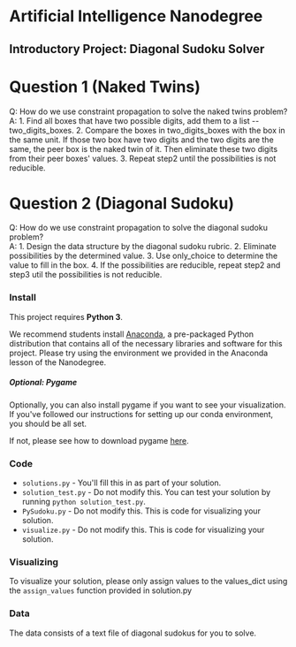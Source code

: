 # Artificial Intelligence Nanodegree
## Introductory Project: Diagonal Sudoku Solver

# Question 1 (Naked Twins)
Q: How do we use constraint propagation to solve the naked twins problem?  
A:
    1. Find all boxes that have two possible digits, add them to a list -- two_digits_boxes.
    2. Compare the boxes in two_digits_boxes with the box in the same unit. If those two box have two digits and the two digits are the same, the peer box is the naked twin of it. Then eliminate these two digits from their peer boxes' values.
    3. Repeat step2 until the possibilities is not reducible.


# Question 2 (Diagonal Sudoku)
Q: How do we use constraint propagation to solve the diagonal sudoku problem?  
A:
    1. Design the data structure by the diagonal sudoku rubric.
    2. Eliminate possibilities by the determined value.
    3. Use only_choice to determine the value to fill in the box.
    4. If the possibilities are reducible, repeat step2 and step3 util the possibilities is not reducible.

### Install

This project requires **Python 3**.

We recommend students install [Anaconda](https://www.continuum.io/downloads), a pre-packaged Python distribution that contains all of the necessary libraries and software for this project.
Please try using the environment we provided in the Anaconda lesson of the Nanodegree.

##### Optional: Pygame

Optionally, you can also install pygame if you want to see your visualization. If you've followed our instructions for setting up our conda environment, you should be all set.

If not, please see how to download pygame [here](http://www.pygame.org/download.shtml).

### Code

* `solutions.py` - You'll fill this in as part of your solution.
* `solution_test.py` - Do not modify this. You can test your solution by running `python solution_test.py`.
* `PySudoku.py` - Do not modify this. This is code for visualizing your solution.
* `visualize.py` - Do not modify this. This is code for visualizing your solution.

### Visualizing

To visualize your solution, please only assign values to the values_dict using the ```assign_values``` function provided in solution.py

### Data

The data consists of a text file of diagonal sudokus for you to solve.
